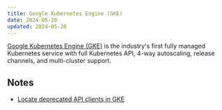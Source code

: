 ```yaml
---
title: Google Kubernetes Engine (GKE)
date: 2024-05-20
updated: 2024-05-20
---
```


[Google Kubernetes Engine (GKE)](https://cloud.google.com/kubernetes-engine) is the industry's first fully managed Kubernetes service with full Kubernetes API, 4-way autoscaling, release channels, and multi-cluster support.

## Notes

- [Locate deprecated API clients in GKE](../Notes/Locate%20deprecated%20API%20clients%20in%20GKE.md)